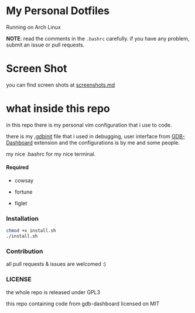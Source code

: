 # My Personal Dotfiles

Running on Arch Linux

**NOTE**: read the comments in the `.bashrc` carefully.
if you have any problem, submit an issue or pull requests.

# Screen Shot

you can find screen shots at [screenshots.md](Screenshots.md)


# what inside this repo
in this repo there is my personal vim configuration that i use to code.

there is my [.gdbinit](.gdbinit) file that i used in debugging, user interface from [GDB-Dashboard](https://github.com/cyrus-and/gdb-dashboard) extension and the configurations is by me and some people.

my nice .bashrc for my nice terminal.

#### Required

- cowsay

- fortune

- figlet

### Installation

```bash
chmod +x install.sh
./install.sh
```

### Contribution
all pull requests & issues are welcomed :)

### LICENSE
the whole repo is released under GPL3

this repo containing code from gdb-dashboard licensed on MIT
